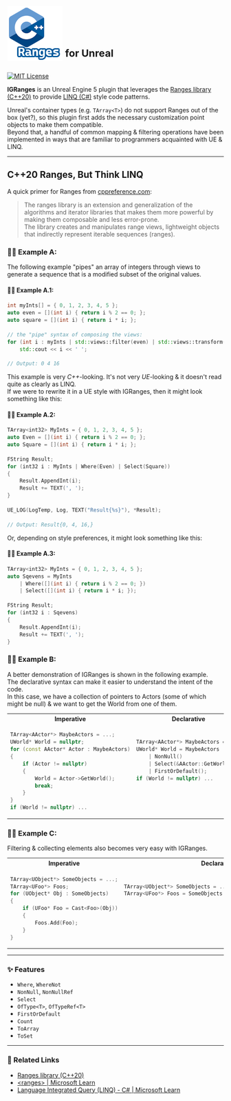 # ![Logo](Resources/Icon128.png) <sup>for Unreal</sup>
 
[![MIT License](https://img.shields.io/badge/license-MIT-green.svg?style=flat-square)](/LICENSE)

**IGRanges** is an Unreal Engine 5 plugin that leverages the [Ranges library (C++20)](https://en.cppreference.com/w/cpp/ranges) to provide [LINQ (C#)](https://learn.microsoft.com/en-us/dotnet/csharp/linq/) style code patterns.

Unreal's container types (e.g. `TArray<T>`) do not support Ranges out of the box (yet?), so this plugin first adds the necessary customization point objects to make them compatible.\
Beyond that, a handful of common mapping & filtering operations have been implemented in ways that are familiar to programmers acquainted with UE & LINQ.

----

## C++20 Ranges, But Think LINQ

A quick primer for Ranges from [cppreference.com](https://en.cppreference.com/w/cpp/ranges):
> The ranges library is an extension and generalization of the algorithms and iterator libraries that makes them more powerful by making them composable and less error-prone.\
The library creates and manipulates range views, lightweight objects that indirectly represent iterable sequences (ranges).

### 👩‍💻 Example A:
The following example "pipes" an array of integers through views to generate a sequence that is a modified subset of the original values.

#### 👩‍💻 Example A.1:
```cpp
int myInts[] = { 0, 1, 2, 3, 4, 5 };
auto even = [](int i) { return i % 2 == 0; };
auto square = [](int i) { return i * i; };
 
// the "pipe" syntax of composing the views:
for (int i : myInts | std::views::filter(even) | std::views::transform(square))
    std::cout << i << ' ';

// Output: 0 4 16
```

This example is very *C++*-looking. It's not very *UE*-looking & it doesn't read quite as clearly as LINQ.\
If we were to rewrite it in a UE style with IGRanges, then it might look something like this:

#### 👩‍💻 Example A.2:
```cpp
TArray<int32> MyInts = { 0, 1, 2, 3, 4, 5 };
auto Even = [](int i) { return i % 2 == 0; };
auto Square = [](int i) { return i * i; };
 
FString Result;
for (int32 i : MyInts | Where(Even) | Select(Square))
{
    Result.AppendInt(i);
    Result += TEXT(', ');
}

UE_LOG(LogTemp, Log, TEXT("Result{%s}"), *Result);

// Output: Result{0, 4, 16,}
```

Or, depending on style preferences, it might look something like this:

#### 👩‍💻 Example A.3:
```cpp
TArray<int32> MyInts = { 0, 1, 2, 3, 4, 5 };
auto Sqevens = MyInts
    | Where([](int i) { return i % 2 == 0; })
    | Select([](int i) { return i * i; }); 

FString Result;
for (int32 i : Sqevens)
{
    Result.AppendInt(i);
    Result += TEXT(', ');
}
```

### 👩‍💻 Example B:

A better demonstration of IGRanges is shown in the following example.\
The declarative syntax can make it easier to understand the intent of the code.\
In this case, we have a collection of pointers to Actors (some of which might be null) & we want to get the World from one of them.

<table>
<tr><th>Imperative</th><th>Declarative</th></tr>
<tr>
<td>

```cpp
TArray<AActor*> MaybeActors = ...;
UWorld* World = nullptr;
for (const AActor* Actor : MaybeActors)
{
    if (Actor != nullptr)
    {
        World = Actor->GetWorld();
        break;
    }
}
if (World != nullptr) ...
```

</td>
<td>

```cpp
TArray<AActor*> MaybeActors = ...;
UWorld* World = MaybeActors
    | NonNull()
    | Select(&AActor::GetWorld)
    | FirstOrDefault();
if (World != nullptr) ...





```

</td>
</tr>
</table>

### 👩‍💻 Example C:

Filtering & collecting elements also becomes very easy with IGRanges.

<table>
<tr><th>Imperative</th><th>Declarative</th></tr>
<tr>
<td>

```cpp
TArray<UObject*> SomeObjects = ...;
TArray<UFoo*> Foos;
for (UObject* Obj : SomeObjects)
{
    if (UFoo* Foo = Cast<Foo>(Obj))
    {
        Foos.Add(Foo);
    }
}
```

</td>
<td>

```cpp
TArray<UObject*> SomeObjects = ...;
TArray<UFoo*> Foos = SomeObjects | OfType<Foo>() | ToArray();







```

</td>
</tr>
</table>

----

### ✨ Features

- `Where`, `WhereNot`
- `NonNull`, `NonNullRef`
- `Select`
- `OfType<T>`, `OfTypeRef<T>`
- `FirstOrDefault`
- `Count`
- `ToArray`
- `ToSet`

----

### 🔗 Related Links

- [Ranges library (C++20)](https://en.cppreference.com/w/cpp/ranges)
- [\<ranges\> | Microsoft Learn](https://learn.microsoft.com/en-us/cpp/standard-library/ranges)
- [Language Integrated Query (LINQ) - C# | Microsoft Learn](https://learn.microsoft.com/en-us/dotnet/csharp/linq/)
